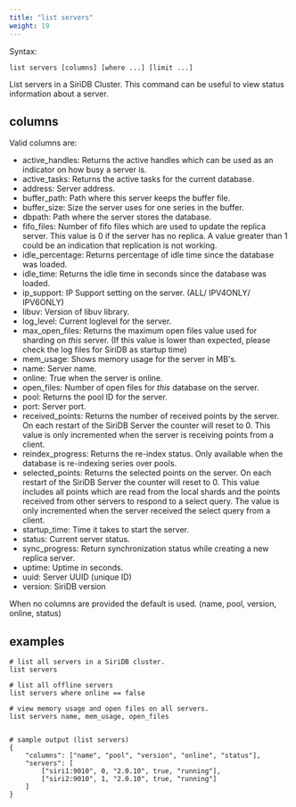 ```yaml
---
title: "list servers"
weight: 19
---
```


Syntax:

	list servers [columns] [where ...] [limit ...]

List servers in a SiriDB Cluster. This command can be useful to view status
information about a server.

columns
-------
Valid columns are:

- active_handles: Returns the active handles which can be used as an indicator on how busy a server is.
- active_tasks: Returns the active tasks for the current database.
- address: Server address.
- buffer_path: Path where this server keeps the buffer file.
- buffer_size: Size the server uses for one series in the buffer.
- dbpath: Path where the server stores the database.
- fifo_files: Number of fifo files which are used to update the replica server. This value is 0 if the server has no replica. A value greater than 1 could be an indication that replication is not working.
- idle_percentage: Returns percentage of idle time since the database was loaded.
- idle_time: Returns the idle time in seconds since the database was loaded.
- ip_support: IP Support setting on the server. (ALL/ IPV4ONLY/ IPV6ONLY)
- libuv: Version of libuv library.
- log_level: Current loglevel for the server.
- max\_open\_files: Returns the maximum open files value used for sharding on *this* server. (If this value is lower than expected, please check the log files for SiriDB as startup time)
- mem_usage: Shows memory usage for the server in MB's.
- name: Server name.
- online: True when the server is online.
- open_files: Number of open files for *this* database on the server.
- pool: Returns the pool ID for the server.
- port: Server port.
- received_points: Returns the number of received points by the server. On each restart of the SiriDB Server the counter will reset to 0. This value is only incremented when the server is receiving points from a client.
- reindex_progress: Returns the re-index status. Only available when the database is re-indexing series over pools.
- selected_points: Returns the selected points on the server. On each restart of the SiriDB Server the counter will reset to 0. This value includes all points which are read from the local shards and the points received from other servers to respond to a select query. The value is only incremented when the server received the select query from a client.
- startup_time: Time it takes to start the server.
- status: Current server status.
- sync_progress: Return synchronization status while creating a new replica server.
- uptime: Uptime in seconds.
- uuid: Server UUID (unique ID)
- version: SiriDB version

When no columns are provided the default is used. (name, pool, version, online, status)

examples
--------

	# list all servers in a SiriDB cluster.
	list servers

	# list all offline servers
	list servers where online == false

	# view memory usage and open files on all servers.
	list servers name, mem_usage, open_files


	# sample output (list servers)
	{
		"columns": ["name", "pool", "version", "online", "status"],
		"servers": [
			["siri1:9010", 0, "2.0.10", true, "running"],
			["siri2:9010", 1, "2.0.10", true, "running"]
		]
	}
